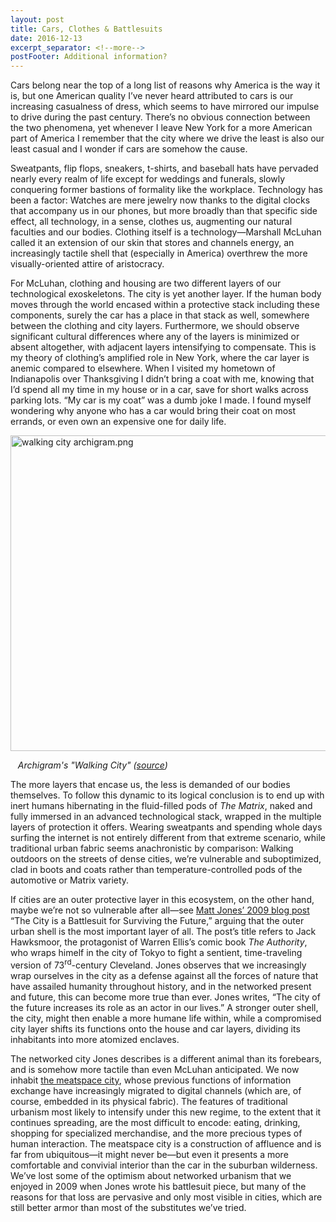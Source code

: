 ```yaml
---
layout: post
title: Cars, Clothes & Battlesuits
date: 2016-12-13
excerpt_separator: <!--more-->
postFooter: Additional information?
---
```


Cars belong near the top of a long list of reasons why America is the way it is, but one American quality I’ve never heard attributed to cars is our increasing casualness of dress, which seems to have mirrored our impulse to drive during the past century. There’s no obvious connection between the two phenomena, yet whenever I leave New York for a more American part of America I remember that the city where we drive the least is also our least casual and I wonder if cars are somehow the cause.

Sweatpants, flip flops, sneakers, t-shirts, and baseball hats have pervaded nearly every realm of life except for weddings and funerals, slowly conquering former bastions of formality like the workplace. Technology has been a factor: Watches are mere jewelry now thanks to the digital clocks that accompany us in our phones, but more broadly than that specific side effect, all technology, in a sense, clothes us, augmenting our natural faculties and our bodies. Clothing itself is a technology—Marshall McLuhan called it an extension of our skin that stores and channels energy, an increasingly tactile shell that (especially in America) overthrew the more visually-oriented attire of aristocracy.

For McLuhan, clothing and housing are two different layers of our technological exoskeletons. The city is yet another layer. If the human body moves through the world encased within a protective stack including these components, surely the car has a place in that stack as well, somewhere between the clothing and city layers. Furthermore, we should observe significant cultural differences where any of the layers is minimized or absent altogether, with adjacent layers intensifying to compensate. This is my theory of clothing’s amplified role in New York, where the car layer is anemic compared to elsewhere. When I visited my hometown of Indianapolis over Thanksgiving I didn’t bring a coat with me, knowing that I’d spend all my time in my house or in a car, save for short walks across parking lots. “My car is my coat” was a dumb joke I made. I found myself wondering why anyone who has a car would bring their coat on most errands, or even own an expensive one for daily life.

<img class="alignnone size-full wp-image-1351" src="https://kneelingbus.files.wordpress.com/2016/12/walking-city-archigram.png" alt="walking city archigram.png" width="642" height="505" />

<em>   Archigram's "Walking City" (<a href="http://walkingthecityupolis.blogspot.com/2011/03/guest-post-archigrams-walking-city.html">source</a>)</em>

The more layers that encase us, the less is demanded of our bodies themselves. To follow this dynamic to its logical conclusion is to end up with inert humans hibernating in the fluid-filled pods of <em>The Matrix</em>, naked and fully immersed in an advanced technological stack, wrapped in the multiple layers of protection it offers. Wearing sweatpants and spending whole days surfing the internet is not entirely different from that extreme scenario, while traditional urban fabric seems anachronistic by comparison: Walking outdoors on the streets of dense cities, we’re vulnerable and suboptimized, clad in boots and coats rather than temperature-controlled pods of the automotive or Matrix variety.

If cities are an outer protective layer in this ecosystem, on the other hand, maybe we’re not so vulnerable after all—see <a href="http://io9.gizmodo.com/5362912/the-city-is-a-battlesuit-for-surviving-the-future">Matt Jones’ 2009 blog post</a> “The City is a Battlesuit for Surviving the Future,” arguing that the outer urban shell is the most important layer of all. The post’s title refers to Jack Hawksmoor, the protagonist of Warren Ellis’s comic book <em>The Authority</em>, who wraps himelf in the city of Tokyo to fight a sentient, time-traveling version of 73<sup>rd</sup>-century Cleveland. Jones observes that we increasingly wrap ourselves in the city as a defense against all the forces of nature that have assailed humanity throughout history, and in the networked present and future, this can become more true than ever. Jones writes, “The city of the future increases its role as an actor in our lives.” A stronger outer shell, the city, might then enable a more humane life within, while a compromised city layer shifts its functions onto the house and car layers, dividing its inhabitants into more atomized enclaves.

The networked city Jones describes is a different animal than its forebears, and is somehow more tactile than even McLuhan anticipated. We now inhabit <a href="https://kneelingbus.wordpress.com/2012/09/20/the-meatspace-city/">the meatspace city</a>, whose previous functions of information exchange have increasingly migrated to digital channels (which are, of course, embedded in its physical fabric). The features of traditional urbanism most likely to intensify under this new regime, to the extent that it continues spreading, are the most difficult to encode: eating, drinking, shopping for specialized merchandise, and the more precious types of human interaction. The meatspace city is a construction of affluence and is far from ubiquitous—it might never be—but even it presents a more comfortable and convivial interior than the car in the suburban wilderness. We’ve lost some of the optimism about networked urbanism that we enjoyed in 2009 when Jones wrote his battlesuit piece, but many of the reasons for that loss are pervasive and only most visible in cities, which are still better armor than most of the substitutes we’ve tried.